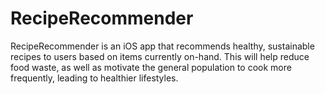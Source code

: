 # RecipeRecommender

RecipeRecommender is an iOS app that recommends healthy, sustainable recipes to users based on items currently on-hand. This will help reduce food waste, as well as motivate the general population to cook more frequently, leading to healthier lifestyles. 
